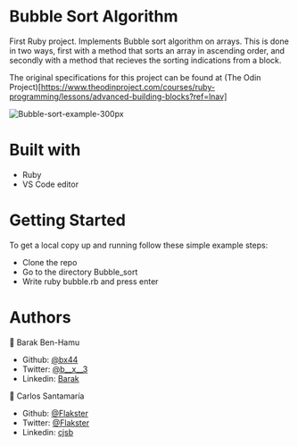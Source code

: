 # Bubble Sort Algorithm
First Ruby project. Implements Bubble sort algorithm on arrays. This is done in two ways, first with a method that sorts an array in ascending order, and secondly with a method that recieves the sorting indications from a block.

The original specifications for this project can be found at (The Odin Project)[https://www.theodinproject.com/courses/ruby-programming/lessons/advanced-building-blocks?ref=lnav]


![Bubble-sort-example-300px](https://user-images.githubusercontent.com/53324035/74382278-1b45be00-4dbb-11ea-9d8e-2a63811ea733.gif)

# Built with
- Ruby
- VS Code editor

# Getting Started
To get a local copy up and running follow these simple example steps:
- Clone the repo
- Go to the directory Bubble_sort
- Write ruby bubble.rb and press enter

# Authors

👤 Barak Ben-Hamu
- Github: [@bx44](http://www.github.com/bx44)
- Twitter: [@b__x__3](http://www.twitter.com/b__x__3)
- Linkedin: [Barak](https://www.linkedin.com/in/barak-ben-hamu-44aa89196/ )

👤 Carlos Santamaría
- Github: [@Flakster](http://www.github.com/flakster)
- Twitter: [@Flakster](http://www.twitter.com/flakster)
- Linkedin: [cjsb](http://www.linkedin.com/in/cjsb)
